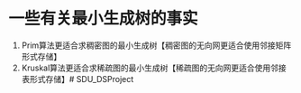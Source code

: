# 一些有关最小生成树的事实
  1. Prim算法更适合求稠密图的最小生成树【稠密图的无向网更适合使用邻接矩阵形式存储】
  2. Kruskal算法更适合求稀疏图的最小生成树【稀疏图的无向网更适合使用邻接表形式存储】#   S D U _ D S P r o j e c t  
 